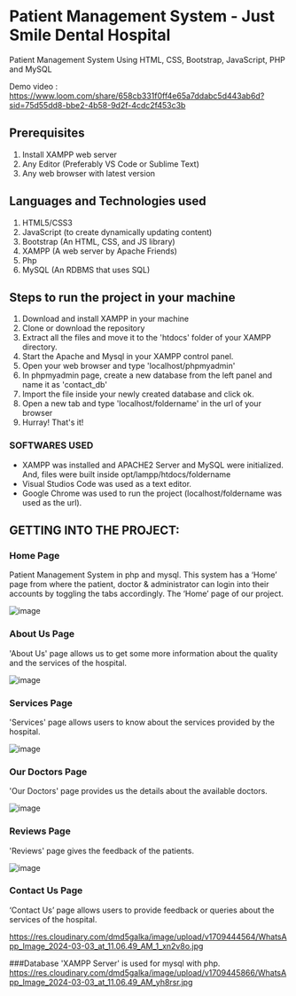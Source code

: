 # Patient Management System - Just Smile Dental Hospital
Patient Management System Using HTML, CSS, Bootstrap, JavaScript, PHP and MySQL

Demo video : https://www.loom.com/share/658cb331f0ff4e65a7ddabc5d443ab6d?sid=75d55dd8-bbe2-4b58-9d2f-4cdc2f453c3b


## Prerequisites
1. Install XAMPP web server
2. Any Editor (Preferably VS Code or Sublime Text)
3. Any web browser with latest version

## Languages and Technologies used
1. HTML5/CSS3
2. JavaScript (to create dynamically updating content)
3. Bootstrap (An HTML, CSS, and JS library)
4. XAMPP (A web server by Apache Friends)
5. Php
6. MySQL (An RDBMS that uses SQL)

## Steps to run the project in your machine
1. Download and install XAMPP in your machine
2. Clone or download the repository
3. Extract all the files and move it to the 'htdocs' folder of your XAMPP directory.
4. Start the Apache and Mysql in your XAMPP control panel.
5. Open your web browser and type 'localhost/phpmyadmin'
6. In phpmyadmin page, create a new database from the left panel and name it as 'contact_db'
7. Import the file inside your newly created database and click ok.
8. Open a new tab and type 'localhost/foldername' in the url of your browser
9. Hurray! That's it!

### SOFTWARES USED
  - XAMPP was installed and APACHE2 Server and MySQL were initialized. And, files were built inside opt/lampp/htdocs/foldername
  - Visual Studios Code was used as a text editor.
  - Google Chrome was used to run the project (localhost/foldername was used as the url).

## GETTING INTO THE PROJECT:

### Home Page
Patient Management System in php and mysql. This system has a ‘Home’ page from where the patient, doctor & administrator can login into their accounts by toggling the tabs accordingly. The ‘Home’ page of our project.

![image]()

### About Us Page
'About Us' page allows us to get some more information about the quality and the services of the hospital.

![image]()

### Services Page
'Services' page allows users to know about the services provided by the hospital.

![image]()

### Our Doctors Page
'Our Doctors' page provides us the details about the available doctors.

![image]()

### Reviews Page 
'Reviews' page gives the feedback of the patients.

![image]()

### Contact Us Page
‘Contact Us’ page allows users to provide feedback or queries about the services of the hospital.

https://res.cloudinary.com/dmd5galka/image/upload/v1709444564/WhatsApp_Image_2024-03-03_at_11.06.49_AM_1_xn2v8o.jpg

###Database
'XAMPP Server' is used for mysql with php.
https://res.cloudinary.com/dmd5galka/image/upload/v1709445866/WhatsApp_Image_2024-03-03_at_11.06.49_AM_yh8rsr.jpg
